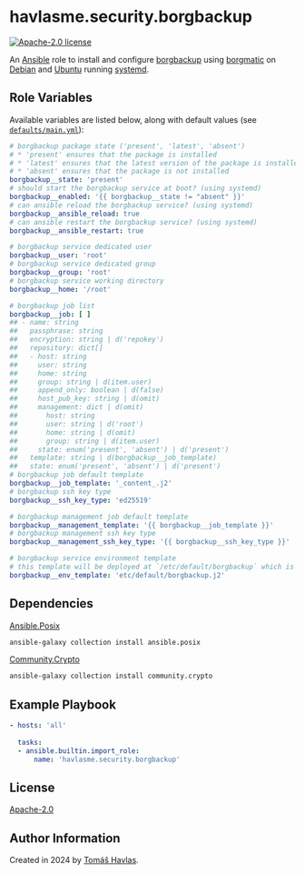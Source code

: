 havlasme.security.borgbackup
============================

[![Apache-2.0 license][license-image]][license-link]

An [Ansible](https://www.ansible.com/) role to install and configure [borgbackup](https://www.borgbackup.org/) using [borgmatic](https://torsion.org/borgmatic/) on [Debian](https://www.debian.org/) and [Ubuntu](https://ubuntu.com/) running [systemd](https://systemd.io/).

Role Variables
--------------

Available variables are listed below, along with default values (see [`defaults/main.yml`](defaults/main.yml)):

```yaml
# borgbackup package state ('present', 'latest', 'absent')
# * 'present' ensures that the package is installed
# * 'latest' ensures that the latest version of the package is installed
# * 'absent' ensures that the package is not installed
borgbackup__state: 'present'
# should start the borgbackup service at boot? (using systemd)
borgbackup__enabled: '{{ borgbackup__state != "absent" }}'
# can ansible reload the borgbackup service? (using systemd)
borgbackup__ansible_reload: true
# can ansible restart the borgbackup service? (using systemd)
borgbackup__ansible_restart: true

# borgbackup service dedicated user
borgbackup__user: 'root'
# borgbackup service dedicated group
borgbackup__group: 'root'
# borgbackup service working directory
borgbackup__home: '/root'

# borgbackup job list
borgbackup__job: [ ]
## - name: string
##   passphrase: string
##   encryption: string | d('repokey')
##   repository: dict[]
##   - host: string
##     user: string
##     home: string
##     group: string | d(item.user)
##     append_only: boolean | d(false)
##     host_pub_key: string | d(omit)
##     management: dict | d(omit)
##       host: string
##       user: string | d('root')
##       home: string | d(omit)
##       group: string | d(item.user)
##     state: enum('present', 'absent') | d('present')
##   template: string | d(borgbackup__job_template)
##   state: enum('present', 'absent') | d('present')
# borgbackup job default template
borgbackup__job_template: '_content_.j2'
# borgbackup ssh key type
borgbackup__ssh_key_type: 'ed25519'

# borgbackup management job default template
borgbackup__management_template: '{{ borgbackup__job_template }}'
# borgbackup management ssh key type
borgbackup__management_ssh_key_type: '{{ borgbackup__ssh_key_type }}'

# borgbackup service environment template
# this template will be deployed at `/etc/default/borgbackup` which is referenced by the systemd service
borgbackup__env_template: 'etc/default/borgbackup.j2'
```

Dependencies
------------

[Ansible.Posix](https://docs.ansible.com/ansible/latest/collections/ansible/posix/index.html)

```bash
ansible-galaxy collection install ansible.posix
```

[Community.Crypto](https://docs.ansible.com/ansible/latest/collections/community/crypto/index.html)

```bash
ansible-galaxy collection install community.crypto
```

Example Playbook
----------------

```yaml
- hosts: 'all'
  
  tasks:
  - ansible.builtin.import_role:
      name: 'havlasme.security.borgbackup'
```

License
-------

[Apache-2.0][license-link]


Author Information
------------------

Created in 2024 by [Tomáš Havlas](https://havlas.me/).


[license-image]: https://img.shields.io/badge/license-Apache2.0-blue.svg?style=flat-square
[license-link]: ../../LICENSE
